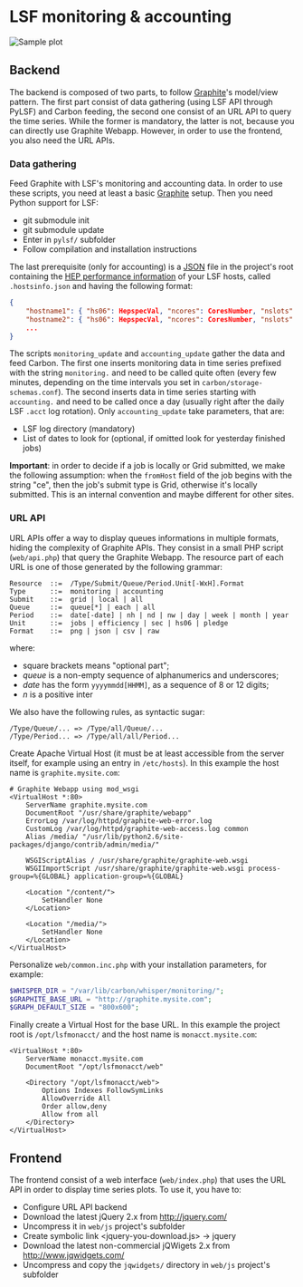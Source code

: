 
LSF monitoring & accounting
===========================

![Sample plot](https://raw.github.com/andreasimonetto/lsfmonacct/master/web/images/sample.png)

Backend
-------

The backend is composed of two parts, to follow [Graphite](http://graphite.readthedocs.org/)'s
model/view pattern. The first part consist of data gathering (using LSF API through PyLSF) and
Carbon feeding, the second one consist of an URL API to query the time series. While the former
is mandatory, the latter is not, because you can directly use Graphite Webapp. However, in order
to use the frontend, you also need the URL APIs.

### Data gathering

Feed Graphite with LSF's monitoring and accounting data. In order to use these scripts, you
need at least a basic [Graphite](http://graphite.readthedocs.org/) setup. Then you need 
Python support for LSF:
* git submodule init
* git submodule update
* Enter in `pylsf/` subfolder
* Follow compilation and installation instructions

The last prerequisite (only for accounting) is a [JSON](http://www.json.org/) file in the
project's root containing the [HEP performance information](https://twiki.cern.ch/twiki/bin/view/FIOgroup/TsiBenchHEPSPECWlcg)
of your LSF hosts, called `.hostsinfo.json` and having the following format:

```JSON
{
    "hostname1": { "hs06": HepspecVal, "ncores": CoresNumber, "nslots": LsfSlots },
    "hostname2": { "hs06": HepspecVal, "ncores": CoresNumber, "nslots": LsfSlots },
    ...
}
```

The scripts `monitoring_update` and `accounting_update` gather the data and feed Carbon. The first one
inserts monitoring data in time series prefixed with the string `monitoring.` and need to be called 
quite often (every few minutes, depending on the time intervals you set in `carbon/storage-schemas.conf`).
The second inserts data in time series starting with `accounting.` and need to be called once a day
(usually right after the daily LSF `.acct` log rotation). Only `accounting_update` take parameters,
that are:
* LSF log directory (mandatory)
* List of dates to look for (optional, if omitted look for yesterday finished jobs)

**Important**: in order to decide if a job is locally or Grid submitted, we make the following assumption:
when the `fromHost` field of the job begins with the string "ce", then the job's submit type is Grid,
otherwise it's locally submitted. This is an internal convention and maybe different for other sites.

### URL API

URL APIs offer a way to display queues informations in multiple formats, hiding the complexity
of Graphite APIs. They consist in a small PHP script (`web/api.php`) that query the Graphite Webapp.
The resource part of each URL is one of those generated by the following grammar:

```
Resource  ::=  /Type/Submit/Queue/Period.Unit[-WxH].Format
Type      ::=  monitoring | accounting
Submit    ::=  grid | local | all
Queue     ::=  queue[*] | each | all
Period    ::=  date[-date] | nh | nd | nw | day | week | month | year
Unit      ::=  jobs | efficiency | sec | hs06 | pledge
Format    ::=  png | json | csv | raw 
```

where:
* square brackets means "optional part";
* *queue* is a non-empty sequence of alphanumerics and underscores;
* *date* has the form `yyyymmdd[HHMM]`, as a sequence of 8 or 12 digits;
* *n* is a positive inter

We also have the following rules, as syntactic sugar:

```
/Type/Queue/... => /Type/all/Queue/...
/Type/Period... => /Type/all/all/Period... 
```

Create Apache Virtual Host (it must be at least accessible from the server itself, for
example using an entry in `/etc/hosts`). In this example the host name is
`graphite.mysite.com`:

```ApacheConf
# Graphite Webapp using mod_wsgi
<VirtualHost *:80>
    ServerName graphite.mysite.com
    DocumentRoot "/usr/share/graphite/webapp"
    ErrorLog /var/log/httpd/graphite-web-error.log
    CustomLog /var/log/httpd/graphite-web-access.log common
    Alias /media/ "/usr/lib/python2.6/site-packages/django/contrib/admin/media/"

    WSGIScriptAlias / /usr/share/graphite/graphite-web.wsgi
    WSGIImportScript /usr/share/graphite/graphite-web.wsgi process-group=%{GLOBAL} application-group=%{GLOBAL}

    <Location "/content/">
        SetHandler None
    </Location>

    <Location "/media/">
        SetHandler None
    </Location>
</VirtualHost>
```

Personalize `web/common.inc.php` with your installation parameters, for example:

```PHP
$WHISPER_DIR = "/var/lib/carbon/whisper/monitoring/";
$GRAPHITE_BASE_URL = "http://graphite.mysite.com";
$GRAPH_DEFAULT_SIZE = "800x600";
```

Finally create a Virtual Host for the base URL. In this example the project root 
is `/opt/lsfmonacct/` and the host name is `monacct.mysite.com`:

```ApacheConf
<VirtualHost *:80>
    ServerName monacct.mysite.com
    DocumentRoot "/opt/lsfmonacct/web"

    <Directory "/opt/lsfmonacct/web">
        Options Indexes FollowSymLinks
        AllowOverride All
        Order allow,deny
        Allow from all
    </Directory>
</VirtualHost>
```

Frontend
--------

The frontend consist of a web interface (`web/index.php`) that uses the 
URL API in order to display time series plots. To use it, you have to:

* Configure URL API backend
* Download the latest jQuery 2.x from http://jquery.com/
* Uncompress it in `web/js` project's subfolder
* Create symbolic link <jquery-you-download.js> -> jquery
* Download the latest non-commercial jQWigets 2.x from http://www.jqwidgets.com/
* Uncompress and copy the `jqwidgets/` directory in `web/js` project's subfolder
